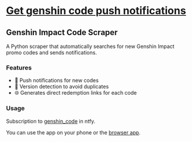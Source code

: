 # [Get genshin code push notifications](https://ntfy.sh/genshin_codes)
## Genshin Impact Code Scraper

A Python scraper that automatically searches for new Genshin Impact promo codes and sends notifications.

### Features

- 📱 Push notifications for new codes
- 🔄 Version detection to avoid duplicates
- 🌐 Generates direct redemption links for each code

### Usage

Subscription to [genshin_code](https://ntfy.sh/genshin_codes) in ntfy.

You can use the app on your phone or the [browser app](https://ntfy.sh/).
